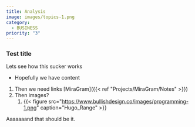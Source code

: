 ```yaml
---
title: Analysis
image: images/topics-1.png
category:
  - BUSINESS
priority: "3"
---
```

### Test title
Lets see how this sucker works
- Hopefully we have content

1. Then we need links [MiraGram]({{< ref "Projects/MiraGram/Notes" >}})
2. Then images?
	1. {{< figure src="https://www.bullishdesign.co/images/programming-1.png" caption="Hugo_Range" >}}

Aaaaaaand that should be it.
